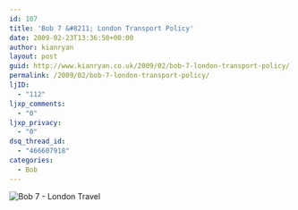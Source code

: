 ```yaml
---
id: 107
title: 'Bob 7 &#8211; London Transport Policy'
date: 2009-02-23T13:36:50+00:00
author: kianryan
layout: post
guid: http://www.kianryan.co.uk/2009/02/bob-7-london-transport-policy/
permalink: /2009/02/bob-7-london-transport-policy/
ljID:
  - "112"
ljxp_comments:
  - "0"
ljxp_privacy:
  - "0"
dsq_thread_id:
  - "466607918"
categories:
  - Bob
---
```

<img class="alignnone size-full wp-image-106" title="Bob 7 - London Travel" src="/assets/images/2009/02/7-london-travel.jpg" alt="Bob 7 - London Travel" width="600" height="436" srcset="/assets/images/2009/02/7-london-travel.jpg 600w, /assets/images/2009/02/7-london-travel-300x218.jpg 300w" sizes="(max-width: 600px) 100vw, 600px" />